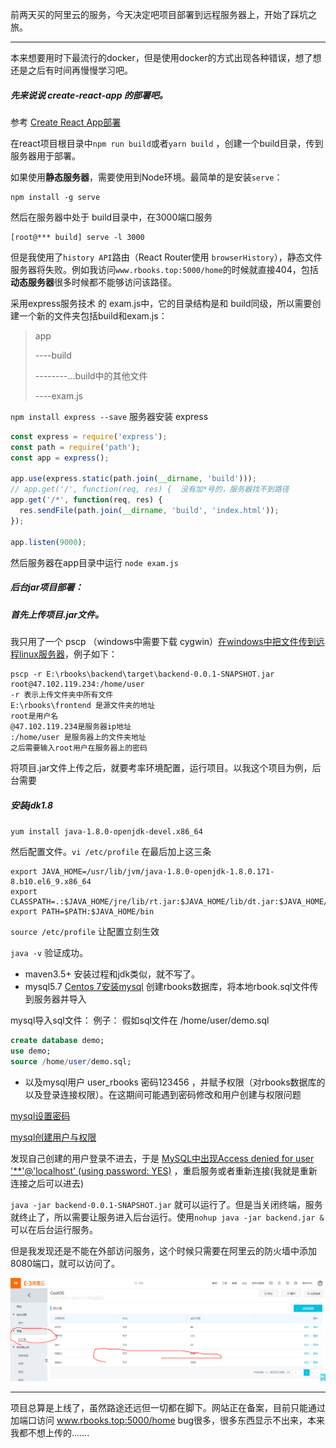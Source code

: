 前两天买的阿里云的服务，今天决定吧项目部署到远程服务器上，开始了踩坑之旅。

---

本来想要用时下最流行的docker，但是使用docker的方式出现各种错误，想了想还是之后有时间再慢慢学习吧。

##### 先来说说 create-react-app 的部署吧。

参考 [Create React App部署](https://www.html.cn/create-react-app/docs/deployment/)

在react项目根目录中`npm run build`或者`yarn build` ，创建一个build目录，传到服务器用于部署。

如果使用**静态服务器**，需要使用到Node环境。最简单的是安装`serve`：

```
npm install -g serve
```

然后在服务器中处于 build目录中，在3000端口服务

```
[root@*** build] serve -l 3000
```

但是我使用了`history API`路由（React Router使用 `browserHistory`），静态文件服务器将失败。例如我访问` www.rbooks.top:5000/home `的时候就直接404，包括**动态服务器**很多时候都不能够访问该路径。

采用express服务技术 的 exam.js中，它的目录结构是和 build同级，所以需要创建一个新的文件夹包括build和exam.js：

>app
>
>----build
>
>--------...build中的其他文件
>
>----exam.js

`npm install express --save` 服务器安装 express

```js
const express = require('express');
const path = require('path');
const app = express();

app.use(express.static(path.join(__dirname, 'build')));
// app.get('/', function(req, res) {  没有加*号的，服务器找不到路径 
app.get('/*', function(req, res) {
  res.sendFile(path.join(__dirname, 'build', 'index.html'));
});

app.listen(9000);
```

然后服务器在app目录中运行 `node exam.js`



##### 后台jar项目部署：

##### 首先上传项目.jar文件。

我只用了一个 pscp （windows中需要下载 cygwin）[在windows中把文件传到远程linux服务器](https://blog.csdn.net/onlyanyz/article/details/18663761)，例子如下：

```
pscp -r E:\rbooks\backend\target\backend-0.0.1-SNAPSHOT.jar  root@47.102.119.234:/home/user
-r 表示上传文件夹中所有文件   
E:\rbooks\frontend 是源文件夹的地址
root是用户名
@47.102.119.234是服务器ip地址
:/home/user 是服务器上的文件夹地址
之后需要输入root用户在服务器上的密码
```

将项目.jar文件上传之后，就要考率环境配置，运行项目。以我这个项目为例，后台需要

##### 安装jdk1.8

 `yum install java-1.8.0-openjdk-devel.x86_64 `

然后配置文件。`vi /etc/profile` 在最后加上这三条

```
export JAVA_HOME=/usr/lib/jvm/java-1.8.0-openjdk-1.8.0.171-8.b10.el6_9.x86_64
export CLASSPATH=.:$JAVA_HOME/jre/lib/rt.jar:$JAVA_HOME/lib/dt.jar:$JAVA_HOME/lib/tools.jar
export PATH=$PATH:$JAVA_HOME/bin
```

`source /etc/profile` 让配置立刻生效

`java -v` 验证成功。

- maven3.5+ 安装过程和jdk类似，就不写了。
- mysql5.7 [Centos 7安装mysql](https://www.jianshu.com/p/7cccdaa2d177)  创建rbooks数据库，将本地rbook.sql文件传到服务器并导入

mysql导入sql文件： 例子： 假如sql文件在 /home/user/demo.sql

```sql
create database demo;
use demo;
source /home/user/demo.sql;
```

- 以及mysql用户 user_rbooks  密码123456  ，并赋予权限（对rbooks数据库的以及登录连接权限）。在这期间可能遇到密码修改和用户创建与权限问题

[mysql设置密码](https://blog.csdn.net/kuluzs/article/details/51924374)

[mysql创建用户与权限](https://blog.csdn.net/DoneSpeak/article/details/55548779)

发现自己创建的用户登录不进去，于是 [MySQL中出现Access denied for user '**'@'localhost' (using password: YES)](https://blog.csdn.net/love_taylor/article/details/77198850) ，重启服务或者重新连接(我就是重新连接之后可以进去)



`java -jar backend-0.0.1-SNAPSHOT.jar` 就可以运行了。但是当关闭终端，服务就终止了，所以需要让服务进入后台运行。使用`nohup java -jar backend.jar &` 可以在后台运行服务。

但是我发现还是不能在外部访问服务，这个时候只需要在阿里云的防火墙中添加8080端口，就可以访问了。

 <img src="https://github.com/krystalics/krystalics.github.io/blob/master/_posts/img/43.png?raw=true"> 



---

项目总算是上线了，虽然路途还远但一切都在脚下。网站正在备案，目前只能通过加端口访问 www.rbooks.top:5000/home bug很多，很多东西显示不出来，本来我都不想上传的.......











